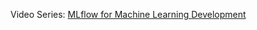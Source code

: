 Video Series: [MLflow for Machine Learning Development](https://www.youtube.com/playlist?list=PLQqR_3C2fhUUkoXAcomOxcvfPwRn90U-g)